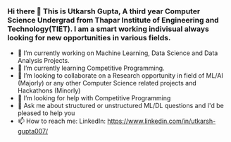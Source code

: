 ### Hi there 👋 This is Utkarsh Gupta, A third year Computer Science Undergrad from Thapar Institute of Engineering and Technology(TIET). I am a smart working indivisual always looking for new opportunities in various fields.

- 🔭 I’m currently working on Machine Learning, Data Science and Data Analysis Projects.
- 🌱 I’m currently learning Competitive Programming.
- 👯 I’m looking to collaborate on a Research opportunity in field of ML/AI (Majorly) or any other Computer Science related projects and Hackathons (Minorly)
- 🤔 I’m looking for help with Competitive Programming
- 💬 Ask me about structured or unstructured ML/DL questions and I'd be pleased to help you
- 📫 How to reach me: LinkedIn: https://www.linkedin.com/in/utkarsh-gupta007/

